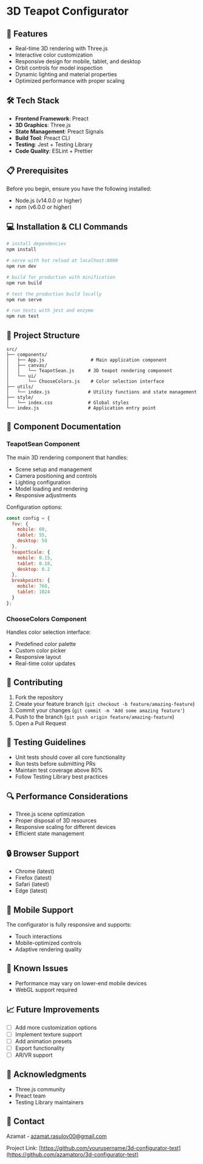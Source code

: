 # 3D Teapot Configurator

## 🚀 Features

- Real-time 3D rendering with Three.js
- Interactive color customization
- Responsive design for mobile, tablet, and desktop
- Orbit controls for model inspection
- Dynamic lighting and material properties
- Optimized performance with proper scaling

## 🛠 Tech Stack

- **Frontend Framework**: Preact
- **3D Graphics**: Three.js
- **State Management**: Preact Signals
- **Build Tool**: Preact CLI
- **Testing**: Jest + Testing Library
- **Code Quality**: ESLint + Prettier

## 📋 Prerequisites

Before you begin, ensure you have the following installed:
- Node.js (v14.0.0 or higher)
- npm (v6.0.0 or higher)

## 💻 Installation & CLI Commands

```bash
# install dependencies
npm install

# serve with hot reload at localhost:8080
npm run dev

# build for production with minification
npm run build

# test the production build locally
npm run serve

# run tests with jest and enzyme
npm run test
```

## 📖 Project Structure

```
src/
├── components/
│   ├── App.js                 # Main application component
│   ├── canvas/
│   │   └── TeapotSean.js     # 3D teapot rendering component
│   └── ui/
│       └── ChooseColors.js    # Color selection interface
├── utils/
│   └── index.js              # Utility functions and state management
├── style/
│   └── index.css             # Global styles
└── index.js                  # Application entry point
```

## 🎨 Component Documentation

### TeapotSean Component

The main 3D rendering component that handles:
- Scene setup and management
- Camera positioning and controls
- Lighting configuration
- Model loading and rendering
- Responsive adjustments

Configuration options:
```javascript
const config = {
  fov: {
    mobile: 60,
    tablet: 55,
    desktop: 50
  },
  teapotScale: {
    mobile: 0.15,
    tablet: 0.18,
    desktop: 0.2
  },
  breakpoints: {
    mobile: 768,
    tablet: 1024
  }
};
```

### ChooseColors Component

Handles color selection interface:
- Predefined color palette
- Custom color picker
- Responsive layout
- Real-time color updates

## 🤝 Contributing

1. Fork the repository
2. Create your feature branch (`git checkout -b feature/amazing-feature`)
3. Commit your changes (`git commit -m 'Add some amazing feature'`)
4. Push to the branch (`git push origin feature/amazing-feature`)
5. Open a Pull Request

## 📝 Testing Guidelines

- Unit tests should cover all core functionality
- Run tests before submitting PRs
- Maintain test coverage above 80%
- Follow Testing Library best practices

## 🔍 Performance Considerations

- Three.js scene optimization
- Proper disposal of 3D resources
- Responsive scaling for different devices
- Efficient state management

## 🔒 Browser Support

- Chrome (latest)
- Firefox (latest)
- Safari (latest)
- Edge (latest)

## 📱 Mobile Support

The configurator is fully responsive and supports:
- Touch interactions
- Mobile-optimized controls
- Adaptive rendering quality

## 🐛 Known Issues

- Performance may vary on lower-end mobile devices
- WebGL support required

## 📈 Future Improvements

- [ ] Add more customization options
- [ ] Implement texture support
- [ ] Add animation presets
- [ ] Export functionality
- [ ] AR/VR support

## 👏 Acknowledgments

- Three.js community
- Preact team
- Testing Library maintainers

## 📧 Contact

Azamat - azamat.rasulov00@gmail.com

Project Link: [https://github.com/yourusername/3d-configurator-test](https://github.com/azamatpro/3d-configurator-test)
